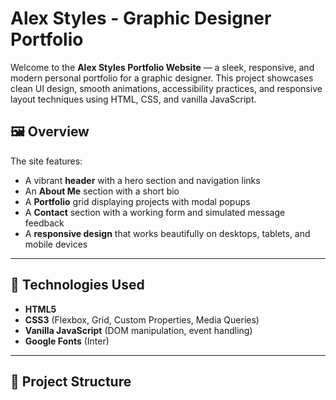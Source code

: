 # Alex Styles - Graphic Designer Portfolio

Welcome to the **Alex Styles Portfolio Website** — a sleek, responsive, and modern personal portfolio for a graphic designer. This project showcases clean UI design, smooth animations, accessibility practices, and responsive layout techniques using HTML, CSS, and vanilla JavaScript.

## 🖼️ Overview

The site features:
- A vibrant **header** with a hero section and navigation links
- An **About Me** section with a short bio
- A **Portfolio** grid displaying projects with modal popups
- A **Contact** section with a working form and simulated message feedback
- A **responsive design** that works beautifully on desktops, tablets, and mobile devices

---

## 🔧 Technologies Used

- **HTML5**
- **CSS3** (Flexbox, Grid, Custom Properties, Media Queries)
- **Vanilla JavaScript** (DOM manipulation, event handling)
- **Google Fonts** (Inter)

---

## 📁 Project Structure


